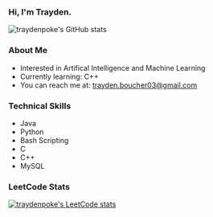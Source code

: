 ### Hi, I'm Trayden.
![traydenpoke's GitHub stats](https://github-readme-stats.vercel.app/api?username=traydenpoke&show_icons=true&include_all_commits=true&count_private=true&hide_border=true&theme=tokyonight)


### About Me
* Interested in Artifical Intelligence and Machine Learning
* Currently learning: C++
* You can reach me at: trayden.boucher03@gmail.com

### Technical Skills
* Java
* Python
* Bash Scripting
* C
* C++
* MySQL

### LeetCode Stats
[![traydenpoke's LeetCode stats](https://leetcode-stats-six.vercel.app/?username=traydenpoke&theme=dark)](https://github.com/KnlnKS/leetcode-stats)
